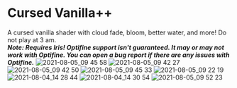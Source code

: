 # Cursed Vanilla++
A cursed vanilla shader with cloud fade, bloom, better water, and more! Do not play at 3 am.<br>
***Note: Requires Iris! Optifine support isn't guaranteed. It may or may not work with Optifine. You can open a bug report if there are any issues with Optifine.***
![2021-08-05_09 45 58](https://user-images.githubusercontent.com/18603248/128360710-003e1d93-161d-4d9c-89fd-e083584da6e2.png)
![2021-08-05_09 42 27](https://user-images.githubusercontent.com/18603248/128360625-4f2232ea-8b7d-4ab1-ad6f-6ee4b21cf9f4.png)
![2021-08-05_09 42 50](https://user-images.githubusercontent.com/18603248/128360656-ff2a1934-ec27-41a5-90ab-e4e79b9006a1.png)
![2021-08-05_09 45 33](https://user-images.githubusercontent.com/18603248/128360689-cfe1b656-e486-480f-a30e-2a23226078dd.png)
![2021-08-05_09 22 19](https://user-images.githubusercontent.com/18603248/128359490-d3357900-c88b-4a10-8bc5-d94265e5e9c3.png)
![2021-08-04_14 28 44](https://user-images.githubusercontent.com/18603248/128359447-ef1f5512-ccaf-4774-bda8-35b715f35e6e.png)
![2021-08-04_14 30 54](https://user-images.githubusercontent.com/18603248/128359469-98f26a2c-e217-47a5-9015-39a3a8183dec.png)
![2021-08-05_09 52 23](https://user-images.githubusercontent.com/18603248/128361780-bce5cc7a-3ad3-4dff-924e-f66acc0d1028.png)
